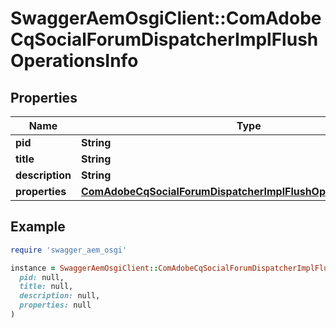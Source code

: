 # SwaggerAemOsgiClient::ComAdobeCqSocialForumDispatcherImplFlushOperationsInfo

## Properties

| Name | Type | Description | Notes |
| ---- | ---- | ----------- | ----- |
| **pid** | **String** |  | [optional] |
| **title** | **String** |  | [optional] |
| **description** | **String** |  | [optional] |
| **properties** | [**ComAdobeCqSocialForumDispatcherImplFlushOperationsProperties**](ComAdobeCqSocialForumDispatcherImplFlushOperationsProperties.md) |  | [optional] |

## Example

```ruby
require 'swagger_aem_osgi'

instance = SwaggerAemOsgiClient::ComAdobeCqSocialForumDispatcherImplFlushOperationsInfo.new(
  pid: null,
  title: null,
  description: null,
  properties: null
)
```

